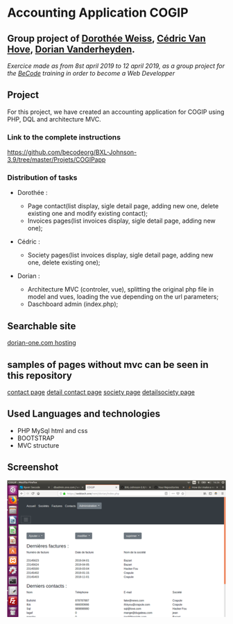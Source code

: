 # Accounting Application COGIP

## Group project of [Dorothée Weiss](https://github.com/doropro), [Cédric Van Hove](https://github.com/cevaho), [Dorian Vanderheyden](https://github.com/dorianbec).

*Exercice made as from 8st april 2019 to 12 april 2019, as a group project for the [BeCode](https://www.becode.org/) training in order to become a Web Developper*

## Project

For this project, we have created an accounting application for COGIP using PHP, DQL and architecture MVC.

### Link to the complete instructions
https://github.com/becodeorg/BXL-Johnson-3.9/tree/master/Projets/COGIPapp

### Distribution of tasks


* Dorothée :
    - Page contact(list display, sigle detail page, adding new one, delete existing one and modify existing contact);
    - Invoices pages(list invoices display, sigle detail page, adding new one);

* Cédric :
    - Society pages(list invoices display, sigle detail page, adding new one, delete existing one);

* Dorian :
    - Architecture MVC (controler, vue), splitting the original php file in model and vues, loading the vue depending on the url parameters;
    - Daschboard admin (index.php);

## Searchable site

[dorian-one.com hosting](https://remi.webtech.one/dorian/)

## samples of pages without mvc can be seen in this repository

[contact page](https://github.com/cevaho/cogip-php-sql/blob/master/contact.php)
[detail contact page](https://github.com/cevaho/cogip-php-sql/blob/master/detailcontact.php)
[society page](https://github.com/cevaho/cogip-php-sql/blob/master/societe.php)
[detailsociety page](https://github.com/cevaho/cogip-php-sql/blob/master/societe-delete.php)

## Used Languages and technologies

* PHP MySql html and css
* BOOTSTRAP
* MVC structure

## Screenshot
![Screenshot Application](Cogip_index-php.png)


